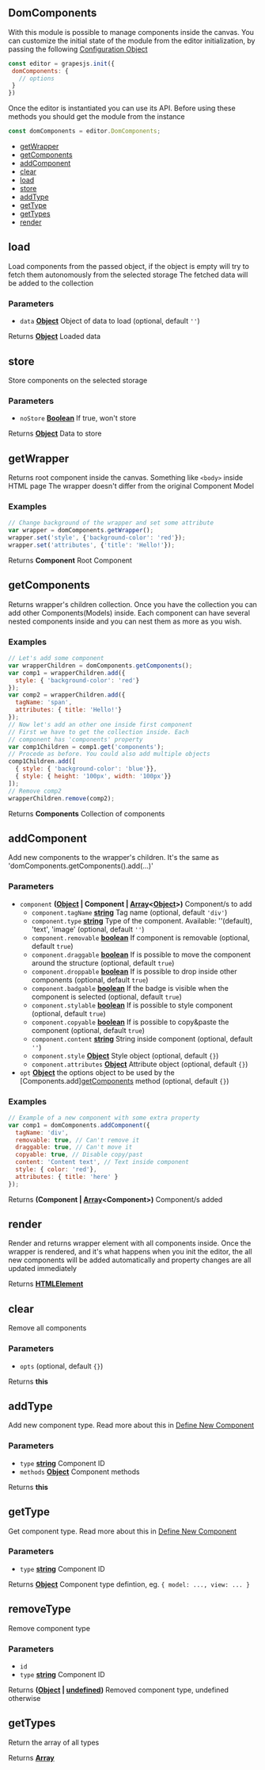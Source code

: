 <!-- Generated by documentation.js. Update this documentation by updating the source code. -->

## DomComponents

With this module is possible to manage components inside the canvas. You can customize the initial state of the module from the editor initialization, by passing the following [Configuration Object][1]

```js
const editor = grapesjs.init({
 domComponents: {
   // options
 }
})
```

Once the editor is instantiated you can use its API. Before using these methods you should get the module from the instance

```js
const domComponents = editor.DomComponents;
```

-   [getWrapper][2]
-   [getComponents][3]
-   [addComponent][4]
-   [clear][5]
-   [load][6]
-   [store][7]
-   [addType][8]
-   [getType][9]
-   [getTypes][10]
-   [render][11]

## load

Load components from the passed object, if the object is empty will try to fetch them
autonomously from the selected storage
The fetched data will be added to the collection

### Parameters

-   `data` **[Object][12]** Object of data to load (optional, default `''`)

Returns **[Object][12]** Loaded data

## store

Store components on the selected storage

### Parameters

-   `noStore` **[Boolean][13]** If true, won't store

Returns **[Object][12]** Data to store

## getWrapper

Returns root component inside the canvas. Something like `<body>` inside HTML page
The wrapper doesn't differ from the original Component Model

### Examples

```javascript
// Change background of the wrapper and set some attribute
var wrapper = domComponents.getWrapper();
wrapper.set('style', {'background-color': 'red'});
wrapper.set('attributes', {'title': 'Hello!'});
```

Returns **Component** Root Component

## getComponents

Returns wrapper's children collection. Once you have the collection you can
add other Components(Models) inside. Each component can have several nested
components inside and you can nest them as more as you wish.

### Examples

```javascript
// Let's add some component
var wrapperChildren = domComponents.getComponents();
var comp1 = wrapperChildren.add({
  style: { 'background-color': 'red'}
});
var comp2 = wrapperChildren.add({
  tagName: 'span',
  attributes: { title: 'Hello!'}
});
// Now let's add an other one inside first component
// First we have to get the collection inside. Each
// component has 'components' property
var comp1Children = comp1.get('components');
// Procede as before. You could also add multiple objects
comp1Children.add([
  { style: { 'background-color': 'blue'}},
  { style: { height: '100px', width: '100px'}}
]);
// Remove comp2
wrapperChildren.remove(comp2);
```

Returns **Components** Collection of components

## addComponent

Add new components to the wrapper's children. It's the same
as 'domComponents.getComponents().add(...)'

### Parameters

-   `component` **([Object][12] | Component | [Array][14]&lt;[Object][12]>)** Component/s to add
    -   `component.tagName` **[string][15]** Tag name (optional, default `'div'`)
    -   `component.type` **[string][15]** Type of the component. Available: ''(default), 'text', 'image' (optional, default `''`)
    -   `component.removable` **[boolean][13]** If component is removable (optional, default `true`)
    -   `component.draggable` **[boolean][13]** If is possible to move the component around the structure (optional, default `true`)
    -   `component.droppable` **[boolean][13]** If is possible to drop inside other components (optional, default `true`)
    -   `component.badgable` **[boolean][13]** If the badge is visible when the component is selected (optional, default `true`)
    -   `component.stylable` **[boolean][13]** If is possible to style component (optional, default `true`)
    -   `component.copyable` **[boolean][13]** If is possible to copy&paste the component (optional, default `true`)
    -   `component.content` **[string][15]** String inside component (optional, default `''`)
    -   `component.style` **[Object][12]** Style object (optional, default `{}`)
    -   `component.attributes` **[Object][12]** Attribute object (optional, default `{}`)
-   `opt` **[Object][12]** the options object to be used by the [Components.add][getComponents][3] method (optional, default `{}`)

### Examples

```javascript
// Example of a new component with some extra property
var comp1 = domComponents.addComponent({
  tagName: 'div',
  removable: true, // Can't remove it
  draggable: true, // Can't move it
  copyable: true, // Disable copy/past
  content: 'Content text', // Text inside component
  style: { color: 'red'},
  attributes: { title: 'here' }
});
```

Returns **(Component | [Array][14]&lt;Component>)** Component/s added

## render

Render and returns wrapper element with all components inside.
Once the wrapper is rendered, and it's what happens when you init the editor,
the all new components will be added automatically and property changes are all
updated immediately

Returns **[HTMLElement][16]** 

## clear

Remove all components

### Parameters

-   `opts`   (optional, default `{}`)

Returns **this** 

## addType

Add new component type.
Read more about this in [Define New Component][17]

### Parameters

-   `type` **[string][15]** Component ID
-   `methods` **[Object][12]** Component methods

Returns **this** 

## getType

Get component type.
Read more about this in [Define New Component][17]

### Parameters

-   `type` **[string][15]** Component ID

Returns **[Object][12]** Component type defintion, eg. `{ model: ..., view: ... }`

## removeType

Remove component type

### Parameters

-   `id`  
-   `type` **[string][15]** Component ID

Returns **([Object][12] \| [undefined][18])** Removed component type, undefined otherwise

## getTypes

Return the array of all types

Returns **[Array][14]** 

[1]: https://github.com/artf/grapesjs/blob/master/src/dom_components/config/config.js

[2]: #getwrapper

[3]: #getcomponents

[4]: #addcomponent

[5]: #clear

[6]: #load

[7]: #store

[8]: #addtype

[9]: #gettype

[10]: #gettypes

[11]: #render

[12]: https://developer.mozilla.org/docs/Web/JavaScript/Reference/Global_Objects/Object

[13]: https://developer.mozilla.org/docs/Web/JavaScript/Reference/Global_Objects/Boolean

[14]: https://developer.mozilla.org/docs/Web/JavaScript/Reference/Global_Objects/Array

[15]: https://developer.mozilla.org/docs/Web/JavaScript/Reference/Global_Objects/String

[16]: https://developer.mozilla.org/docs/Web/HTML/Element

[17]: https://grapesjs.com/docs/modules/Components.html#define-new-component

[18]: https://developer.mozilla.org/docs/Web/JavaScript/Reference/Global_Objects/undefined
